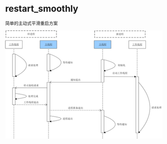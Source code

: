 # restart_smoothly
简单的主动式平滑重启方案

![](https://github.com/tianrks/restart_smoothly/blob/master/seq_chart.jpg)  

